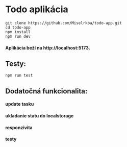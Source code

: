# Todo aplikácia

    git clone https://github.com/Miselrkba/todo-app.git
    cd todo-app
    npm install
    npm run dev

#### Aplikácia beží na http://localhost:5173.

## Testy:

    npm run test

## Dodatočná funkcionalita:

#### update tasku

#### ukladanie statu do localstorage

#### responzivita

#### testy
